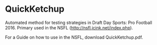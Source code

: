# QuickKetchup
Automated method for testing strategies in Draft Day Sports: Pro Football 2016. Primary used in the NSFL (http://nsfl.jcink.net/index.php).

For a Guide on how to use in the NSFL, download QuickKetchup.pdf. 
